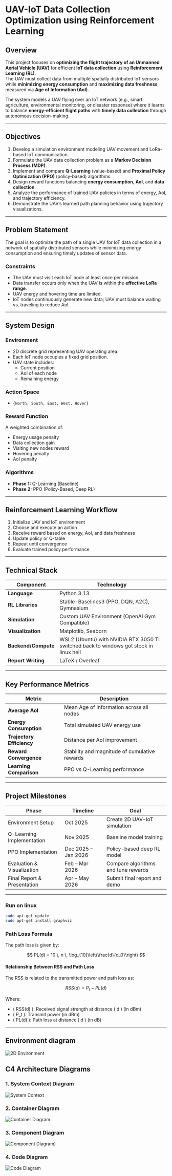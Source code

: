 # UAV-IoT Data Collection Optimization using Reinforcement Learning

## Overview

This project focuses on **optimizing the flight trajectory of an Unmanned Aerial Vehicle (UAV)** for efficient **IoT data collection** using **Reinforcement Learning (RL)**.  
The UAV must collect data from multiple spatially distributed IoT sensors while **minimizing energy consumption** and **maximizing data freshness**, measured via **Age of Information (AoI)**.

The system models a UAV flying over an IoT network (e.g., smart agriculture, environmental monitoring, or disaster response) where it learns to balance **energy-efficient flight paths** with **timely data collection** through autonomous decision-making.

---

## Objectives

1. Develop a simulation environment modeling UAV movement and LoRa-based IoT communication.  
2. Formulate the UAV data collection problem as a **Markov Decision Process (MDP)**.  
3. Implement and compare **Q-Learning** (value-based) and **Proximal Policy Optimization (PPO)** (policy-based) algorithms.  
4. Design reward functions balancing **energy consumption**, **AoI**, and **data collection**.  
5. Analyze the performance of trained UAV policies in terms of energy, AoI, and trajectory efficiency.  
6. Demonstrate the UAV’s learned path planning behavior using trajectory visualizations.

---

## Problem Statement

The goal is to optimize the path of a single UAV for IoT data collection in a network of spatially distributed sensors while minimizing energy consumption and ensuring timely updates of sensor data.

### Constraints
- The UAV must visit each IoT node at least once per mission.
- Data transfer occurs only when the UAV is within the **effective LoRa range**.
- UAV energy and hovering time are limited.
- IoT nodes continuously generate new data; UAV must balance waiting vs. traveling to reduce AoI.

---

## System Design

### Environment
- 2D discrete grid representing UAV operating area.
- Each IoT node occupies a fixed grid position.
- UAV state includes:
  - Current position  
  - AoI of each node  
  - Remaining energy  

### Action Space
- `{North, South, East, West, Hover}`

### Reward Function
A weighted combination of:
- Energy usage penalty  
- Data collection gain  
- Visiting new nodes reward  
- Hovering penalty  
- AoI penalty  

### Algorithms
- **Phase 1:** Q-Learning (Baseline)  
- **Phase 2:** PPO (Policy-Based, Deep RL)  

---

## Reinforcement Learning Workflow

1. Initialize UAV and IoT environment  
2. Choose and execute an action  
3. Receive reward based on energy, AoI, and data freshness  
4. Update policy or Q-table  
5. Repeat until convergence  
6. Evaluate trained policy performance  

---

## Technical Stack

| Component | Technology                                                                             |
|------------|----------------------------------------------------------------------------------------|
| **Language** | Python 3.13                                                                            |
| **RL Libraries** | Stable-Baselines3 (PPO, DQN, A2C), Gymnasium                                           |
| **Simulation** | Custom UAV Environment (OpenAI Gym Compatible)                                         |
| **Visualization** | Matplotlib, Seaborn                                                                    |
| **Backend/Compute** | WSL2 (Ubuntu) with NVIDIA RTX 3050 Ti switched back to windows got stock in linux hell |
| **Report Writing** | LaTeX / Overleaf                                                                       |

---

## Key Performance Metrics

| Metric | Description |
|--------|-------------|
| **Average AoI** | Mean Age of Information across all nodes |
| **Energy Consumption** | Total simulated UAV energy use |
| **Trajectory Efficiency** | Distance per AoI improvement |
| **Reward Convergence** | Stability and magnitude of cumulative rewards |
| **Learning Comparison** | PPO vs Q-Learning performance |

---

## Project Milestones

| Phase | Timeline | Goal |
|--------|-----------|------|
| Environment Setup | Oct 2025 | Create 2D UAV-IoT simulation |
| Q-Learning Implementation | Nov 2025 | Baseline model training |
| PPO Implementation | Dec 2025 – Jan 2026 | Policy-based deep RL model |
| Evaluation & Visualization | Feb – Mar 2026 | Compare algorithms and tune rewards |
| Final Report & Presentation | Apr – May 2026 | Submit final report and demo |

---
### Run on linux
```bash
sudo apt-get update
sudo apt-get install graphviz
```
### Path Loss Formula

The path loss is given by:

$$
PL(d) = 10 \, n \, \log_{10}\left(\frac{d}{d_0}\right)
$$

#### **Relationship Between RSS and Path Loss**

The RSS is related to the transmitted power and path loss as:

$$
RSS(d) = P_t - PL(d)
$$

Where:
- \( RSS(d) \): Received signal strength at distance \( d \) (in dBm)  
- \( P_t \): Transmit power (in dBm)  
- \( PL(d) \): Path loss at distance \( d \) (in dB)

---
## Environment diagram
![2D Environment](asset/diagrams/env/img.png)
## C4 Architecture Diagrams

### 1. System Context Diagram
![System Context](asset/diagrams/q_learning/q_learning_system_context.png)

### 2. Container Diagram
![Container Diagram](asset/diagrams/q_learning/q_learning_container_diagram.png)

### 3. Component Diagram
![Component Diagram](asset/diagrams/q_learning/q_learning_component_diagram.png))

### 4. Code Diagram
![Code Diagram](asset/diagrams/q_learning/q_learning_code_diagram.png)

